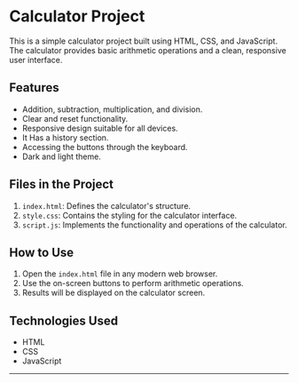 
# Calculator Project

This is a simple calculator project built using HTML, CSS, and JavaScript. The calculator provides basic arithmetic operations and a clean, responsive user interface.

## Features

- Addition, subtraction, multiplication, and division.
- Clear and reset functionality.
- Responsive design suitable for all devices.
- It Has a history section.
- Accessing the buttons through the keyboard.
- Dark and light theme.

## Files in the Project

1. `index.html`: Defines the calculator's structure.
2. `style.css`: Contains the styling for the calculator interface.
3. `script.js`: Implements the functionality and operations of the calculator.

## How to Use

1. Open the `index.html` file in any modern web browser.
2. Use the on-screen buttons to perform arithmetic operations.
3. Results will be displayed on the calculator screen.

## Technologies Used

- HTML
- CSS
- JavaScript

---
